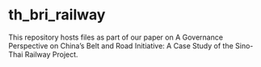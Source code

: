 # th_bri_railway
 This repository hosts files as part of our paper on A Governance Perspective on China’s Belt and Road Initiative: A Case Study of the Sino-Thai Railway Project.
